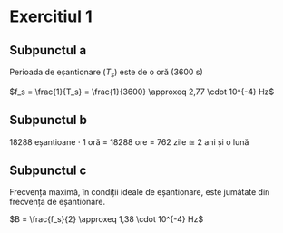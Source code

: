 # Exercitiul 1
## Subpunctul a
Perioada de eșantionare ($T_s$) este de o oră (3600 s)

$f_s = \frac{1}{T_s} = \frac{1}{3600} \approxeq 2,77 \cdot 10^{-4} Hz$

## Subpunctul b
18288 eșantioane $\cdot$ 1 oră = 18288 ore = 762 zile $\approxeq$ 2 ani și o lună

## Subpunctul c
Frecvența maximă, în condiții ideale de eșantionare, este jumătate din frecvența de eșantionare.

$B = \frac{f_s}{2} \approxeq 1,38 \cdot 10^{-4} Hz$
